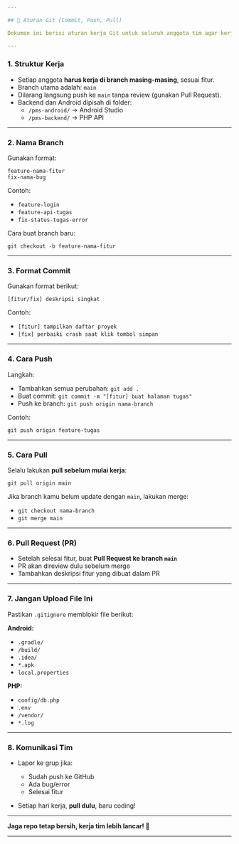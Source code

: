 ```yaml
---

## 🚦 Aturan Git (Commit, Push, Pull)

Dokumen ini berisi aturan kerja Git untuk seluruh anggota tim agar kerja tetap rapi, terstruktur, dan tidak saling menimpa.

---
```


### 1. Struktur Kerja

- Setiap anggota **harus kerja di branch masing-masing**, sesuai fitur.
- Branch utama adalah: `main`
- Dilarang langsung push ke `main` tanpa review (gunakan Pull Request).
- Backend dan Android dipisah di folder:  
  - `/pms-android/` → Android Studio  
  - `/pms-backend/` → PHP API

---

### 2. Nama Branch

Gunakan format:

`feature-nama-fitur`  
`fix-nama-bug`

Contoh:
- `feature-login`
- `feature-api-tugas`
- `fix-status-tugas-error`

Cara buat branch baru:

`git checkout -b feature-nama-fitur`

---

### 3. Format Commit

Gunakan format berikut:

`[fitur/fix] deskripsi singkat`

Contoh:
- `[fitur] tampilkan daftar proyek`
- `[fix] perbaiki crash saat klik tombol simpan`

---

### 4. Cara Push

Langkah:
- Tambahkan semua perubahan: `git add .`
- Buat commit: `git commit -m "[fitur] buat halaman tugas"`
- Push ke branch: `git push origin nama-branch`

Contoh:

`git push origin feature-tugas`

---

### 5. Cara Pull

Selalu lakukan **pull sebelum mulai kerja**:

`git pull origin main`

Jika branch kamu belum update dengan `main`, lakukan merge:

- `git checkout nama-branch`
- `git merge main`

---

### 6. Pull Request (PR)

- Setelah selesai fitur, buat **Pull Request ke branch `main`**
- PR akan direview dulu sebelum merge
- Tambahkan deskripsi fitur yang dibuat dalam PR

---

### 7. Jangan Upload File Ini

Pastikan `.gitignore` memblokir file berikut:

**Android:**
- `.gradle/`
- `/build/`
- `.idea/`
- `*.apk`
- `local.properties`

**PHP:**
- `config/db.php`
- `.env`
- `/vendor/`
- `*.log`

---

### 8. Komunikasi Tim

- Lapor ke grup jika:
  - Sudah push ke GitHub
  - Ada bug/error
  - Selesai fitur

- Setiap hari kerja, **pull dulu**, baru coding!

---

**Jaga repo tetap bersih, kerja tim lebih lancar! 🚀**

---
